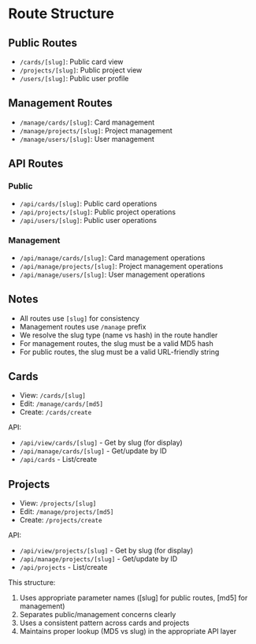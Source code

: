 # Route Structure

## Public Routes
- `/cards/[slug]`: Public card view
- `/projects/[slug]`: Public project view
- `/users/[slug]`: Public user profile

## Management Routes
- `/manage/cards/[slug]`: Card management
- `/manage/projects/[slug]`: Project management
- `/manage/users/[slug]`: User management

## API Routes
### Public
- `/api/cards/[slug]`: Public card operations
- `/api/projects/[slug]`: Public project operations
- `/api/users/[slug]`: Public user operations

### Management
- `/api/manage/cards/[slug]`: Card management operations
- `/api/manage/projects/[slug]`: Project management operations
- `/api/manage/users/[slug]`: User management operations

## Notes
- All routes use `[slug]` for consistency
- Management routes use `/manage` prefix
- We resolve the slug type (name vs hash) in the route handler
- For management routes, the slug must be a valid MD5 hash
- For public routes, the slug must be a valid URL-friendly string

## Cards

- View: `/cards/[slug]`
- Edit: `/manage/cards/[md5]`
- Create: `/cards/create`

API:
- `/api/view/cards/[slug]` - Get by slug (for display)
- `/api/manage/cards/[slug]` - Get/update by ID
- `/api/cards` - List/create

## Projects

- View: `/projects/[slug]`
- Edit: `/manage/projects/[md5]`
- Create: `/projects/create`

API:
- `/api/view/projects/[slug]` - Get by slug (for display)
- `/api/manage/projects/[slug]` - Get/update by ID
- `/api/projects` - List/create

This structure:
1. Uses appropriate parameter names ([slug] for public routes, [md5] for management)
2. Separates public/management concerns clearly
3. Uses a consistent pattern across cards and projects
4. Maintains proper lookup (MD5 vs slug) in the appropriate API layer
